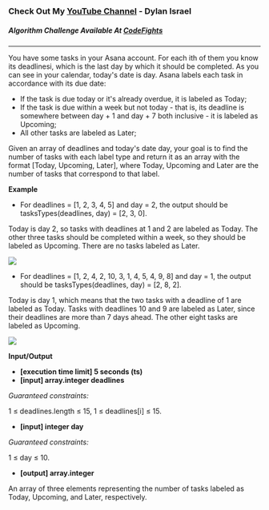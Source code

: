 ### Check Out My [YouTube Channel](https://www.YouTube.com/CodingTutorials360) - Dylan Israel

##### Algorithm Challenge Available At [CodeFights](https://codefights.com/company-challenges/asana/2vJMZnQzdkkhCvmxs)
---
You have some tasks in your Asana account. For each ith of them you know its deadlinesi, which is the last day by which it should be completed. As you can see in your calendar, today's date is day. Asana labels each task in accordance with its due date:

-   If the task is due today or it's already overdue, it is labeled as Today;
-   If the task is due within a week but not today - that is, its deadline is somewhere between day + 1 and day + 7 both inclusive - it is labeled as Upcoming;
-   All other tasks are labeled as Later;

Given an array of deadlines and today's date day, your goal is to find the number of tasks with each label type and return it as an array with the format [Today, Upcoming, Later], where Today, Upcoming and Later are the number of tasks that correspond to that label.

**Example**
-   For deadlines = [1, 2, 3, 4, 5] and day = 2, the output should be
tasksTypes(deadlines, day) = [2, 3, 0].

Today is day 2, so tasks with deadlines at 1 and 2 are labeled as Today. The other three tasks should be completed within a week, so they should be labeled as Upcoming. There are no tasks labeled as Later.

<img src='https://codefightsuserpics.s3.amazonaws.com/tasks/tasksTypes/img/example1.png?_tm=1491409778393'>

-   For deadlines = [1, 2, 4, 2, 10, 3, 1, 4, 5, 4, 9, 8] and day = 1, the output should be
tasksTypes(deadlines, day) = [2, 8, 2].

Today is day 1, which means that the two tasks with a deadline of 1 are labeled as Today. Tasks with deadlines 10 and 9 are labeled as Later, since their deadlines are more than 7 days ahead. The other eight tasks are labeled as Upcoming.

<img src='https://codefightsuserpics.s3.amazonaws.com/tasks/tasksTypes/img/example2.png?_tm=1491409778572'>

**Input/Output**

- **[execution time limit] 5 seconds (ts)**
- **[input] array.integer deadlines**

*Guaranteed constraints:*

1 ≤ deadlines.length ≤ 15,
1 ≤ deadlines[i] ≤ 15.

-   **[input] integer day**

*Guaranteed constraints:*

1 ≤ day ≤ 10.

-   **[output] array.integer**

An array of three elements representing the number of tasks labeled as Today, Upcoming, and Later, respectively.

